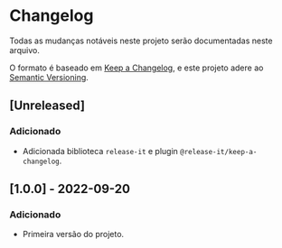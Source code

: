 # Changelog
Todas as mudanças notáveis neste projeto serão documentadas neste arquivo.

O formato é baseado em [Keep a Changelog](https://keepachangelog.com/pt-BR/1.0.0/),
e este projeto adere ao [Semantic Versioning](https://semver.org/spec/v2.0.0.html).

## [Unreleased]
### Adicionado
- Adicionada biblioteca `release-it` e plugin `@release-it/keep-a-changelog`.

## [1.0.0] - 2022-09-20
### Adicionado
- Primeira versão do projeto.

